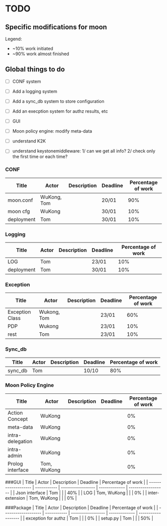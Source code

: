 # TODO

## Specific modifications for moon
Legend:
- ~10% work initiated
- ~90% work almost finished


## Global things to do
- [ ] CONF system 
- [ ] Add a logging system
- [ ] Add a sync_db system to store configuration
- [ ] Add an execption system for authz results, etc
- [ ] GUI 
- [ ] Moon policy engine: modify meta-data
- [ ] understand K2K
- [ ] understand keystonemiddleware: 1/ can we get all info? 2/ check only the first time or each time?


### CONF
| Title               | Actor       | Description       | Deadline      | Percentage of work |
| ------------------- | ----------- | ----------------- | ------------- | ------------------ |
| moon.conf           | WuKong, Tom |                   | 20/01         | 90%                |
| moon cfg            | WuKong      |                   | 30/01         | 10%                |
| deployment          | Tom         |                   | 30/01         | 10%                |


### Logging
| Title               | Actor       | Description       | Deadline      | Percentage of work |
| ------------------- | ----------- | ----------------- | ------------- | ------------------ |
| LOG                 | Tom         |                   | 23/01         | 10%                |
| deployment          | Tom         |                   | 30/01         | 10%                |


### Exception
| Title               | Actor       | Description       | Deadline      | Percentage of work |
| ------------------- | ----------- | ----------------- | ------------- | ------------------ |
| Exception Class     | Wukong, Tom |                   | 23/01         | 60%                |
| PDP                 | Wukong      |                   | 23/01         | 10%                |
| rest                | Tom         |                   | 23/01         | 10%                |


### Sync_db
| Title               | Actor       | Description       | Deadline      | Percentage of work |
| ------------------- | ----------- | ----------------- | ------------- | ------------------ |
| sync_db             | Tom         |                   | 10/10         | 80%                |


### Moon Policy Engine
| Title               | Actor       | Description       | Deadline      | Percentage of work |
| ------------------- | ----------- | ----------------- | ------------- | ------------------ |
| Action Concept      | WuKong      |                   |               | 0%                 |
| meta-data           | WuKong      |                   |               | 0%                 |
| intra- delegation   | WuKong      |                   |               | 0%                 |
| intra- admin        | WuKong      |                   |               | 0%                 |
| Prolog interface    | Tom, WuKong |                   |               | 0%                 |
 

###GUI
| Title               | Actor       | Description       | Deadline      | Percentage of work |
| ------------------- | ----------- | ----------------- | ------------- | ------------------ |
| Json interface      | Tom         |                   |               | 40%                |
| LOG                 | Tom, WuKong |                   |               | 0%                 |
| inter-extension     | Tom, WuKong |                   |               | 0%                 |


###Package
| Title               | Actor       | Description       | Deadline      | Percentage of work |
| ------------------- | ----------- | ----------------- | ------------- | ------------------ |
| exception for authz | Tom         |                   |               | 0%                 |
| setup.py            | Tom         |                   |               | 50%                |

